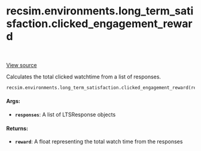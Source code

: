 <div itemscope itemtype="http://developers.google.com/ReferenceObject">
<meta itemprop="name" content="recsim.environments.long_term_satisfaction.clicked_engagement_reward" />
<meta itemprop="path" content="Stable" />
</div>

# recsim.environments.long_term_satisfaction.clicked_engagement_reward

<table class="tfo-notebook-buttons tfo-api" align="left">
</table>

<a target="_blank" href="https://github.com/google-research/recsim/tree/master/recsim/environments/long_term_satisfaction.py">View
source</a>

Calculates the total clicked watchtime from a list of responses.

```python
recsim.environments.long_term_satisfaction.clicked_engagement_reward(responses)
```

<!-- Placeholder for "Used in" -->

#### Args:

*   <b>`responses`</b>: A list of LTSResponse objects

#### Returns:

*   <b>`reward`</b>: A float representing the total watch time from the
    responses
